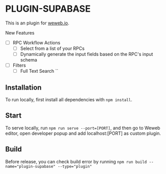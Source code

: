 # PLUGIN-SUPABASE

This is an plugin for [weweb.io](https://www.weweb.io/).

New Features
- [ ] RPC Workflow Actions
  - [ ] Select from a list of your RPCs
  - [ ] Dynamically generate the input fields based on the RPC's input schema
- [ ] Filters
  - [ ] Full Text Search ``

## Installation

To run locally, first install all dependencies with `npm install`.

## Start

To serve locally, run `npm run serve --port=[PORT]`, and then go to Weweb editor, open developer popup and add localhost:[PORT] as custom plugin.

## Build

Before release, you can check build error by running `npm run build --name="plugin-supabase" --type="plugin"`
